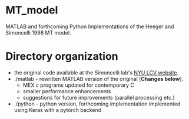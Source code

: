 # MT_model
MATLAB and forthcoming Python Implementations of the Heeger and Simoncelli 1998 MT model. 

# Directory organization
- the original code available at the Simoncelli lab's [NYU LCV website](https://www.cns.nyu.edu/~lcv/MTmodel/). 
- ./matlab - rewritten MATLAB version of the original [**Changes below**].
    - MEX c programs updated for contemporary C
    - smaller performance enhancements
    - suggestions for future improvements (parallel processing etc.)
- ./python - python version, forthcoming implementation implemented using Keras with a pytorch backend

